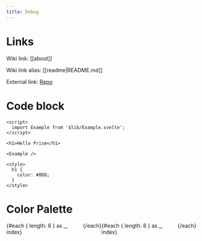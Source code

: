 ```yaml
---
title: Debug
---
```


# Links

Wiki link: [[about]]

Wiki link alias: [[readme|README.md]]

External link: [Repo](https://github.com/pluvial/pluvial.xyz)

# Code block

```svelte
<script>
  import Example from '$lib/Example.svelte';
</script>

<h1>Hello Prism</h1>

<Example />

<style>
  h1 {
    color: #0DD;
  }
</style>
```

# Color Palette

<div class="flex">
  {#each { length: 8 } as _, index}
    <div class="block" style="background-color: var(--g{(2 * index + 1).toString(16)})" />
  {/each}
</div>

<div class="flex">
  {#each { length: 8 } as _, index}
    <div class="block" style="background-color: var(--c{(2 * index + 1).toString(16)})" />
  {/each}
</div>

<style>
  .flex {
    display: flex;
  }

.block {
flex: 1;
height: 8rem;
}
</style>
